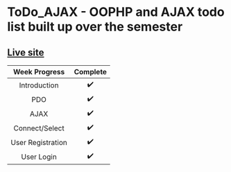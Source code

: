 # ToDo_AJAX - OOPHP and AJAX todo list built up over the semester
## [Live site](https://todo.garb1-18.wbs.uni.worc.ac.uk/index.php?p=home "WBS Server") ##

Week Progress | Complete | 
| :---: | :---: 
Introduction  | ✔️
PDO  | ✔️
AJAX  | ✔️
Connect/Select  | ✔️
User Registration  | ✔️
User Login  | ✔️
